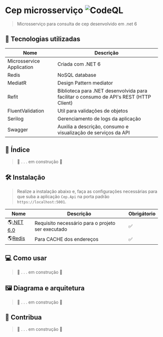 # Cep microsserviço ![CodeQL](https://github.com/thiago-roock/CepMicrosservice/workflows/CodeQL/badge.svg)
> Microsserviço para consulta de cep desenvolvido em .net 6 

## 🚀 Tecnologias utilizadas 

| Nome   | Descrição                  |
| ---------- |  --------------------- |
| Microsservice Application | Criada com .NET 6    |
| Redis  | NoSQL database |
| MediatR  | Design Pattern mediator |
| Refit  |  Biblioteca para .NET desenvolvida para facilitar o consumo de API's REST (HTTP Client) |
| FluentValidation  | Util para validações de objetos |
| Serilog   |  Gerenciamento de logs da aplicação   |
| Swagger  | Auxilia a descrição, consumo e visualização de serviços da API |

## 📄 Índice
> 🚧 . . . em construção 🚧 

## 🛠 Instalação
> Realize a instalação abaixo e, faça as configurações necessárias para que suba a aplicação `Cep.Api` na porta padrão `https://localhost:5001`.

| Nome   | Descrição                    | Obrigátorio               |
| ---------- | ------------------------------ | --------------------- |
| 🌎[.NET 6.0](https://dotnet.microsoft.com/en-us/download/dotnet/6.0)       |     Requisito necessário para o projeto ser executado            | ✅  |
| 🌎[Redis](https://redis.com/redis-enterprise-software/download-center/software/)        |     Para CACHE dos endereços        |      ✅      |


## 💻 Como usar
> 🚧 . . . em construção 🚧 

## 🖼️  Diagrama e arquitetura

> 🚧 . . . em construção 🚧 

## 🤝 Contribua

> 🚧 . . . em construção 🚧 
